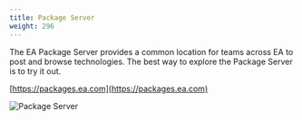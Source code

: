 ```yaml
---
title: Package Server
weight: 296
---
```


The EA Package Server provides a common location for teams across EA to post and browse technologies.
The best way to explore the Package Server is to try it out.

<a name="PackageServer"></a>

 [https://packages.ea.com](https://packages.ea.com) 

![Package Server]( packageserver.jpg )